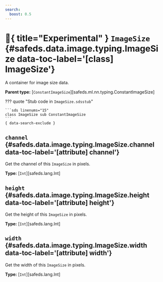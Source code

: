 ```yaml
---
search:
  boost: 0.5
---
```


[//]: # (DO NOT EDIT THIS FILE DIRECTLY. Instead, edit the corresponding stub file and execute `npm run docs:api`.)

# :test_tube:{ title="Experimental" } <code class="doc-symbol doc-symbol-class"></code> `ImageSize` {#safeds.data.image.typing.ImageSize data-toc-label='[class] ImageSize'}

A container for image size data.

**Parent type:** [`ConstantImageSize`][safeds.ml.nn.typing.ConstantImageSize]

??? quote "Stub code in `ImageSize.sdsstub`"

    ```sds linenums="15"
    class ImageSize sub ConstantImageSize
    ```
    { data-search-exclude }

## <code class="doc-symbol doc-symbol-attribute"></code> `channel` {#safeds.data.image.typing.ImageSize.channel data-toc-label='[attribute] channel'}

Get the channel of this `ImageSize` in pixels.

**Type:** [`Int`][safeds.lang.Int]

## <code class="doc-symbol doc-symbol-attribute"></code> `height` {#safeds.data.image.typing.ImageSize.height data-toc-label='[attribute] height'}

Get the height of this `ImageSize` in pixels.

**Type:** [`Int`][safeds.lang.Int]

## <code class="doc-symbol doc-symbol-attribute"></code> `width` {#safeds.data.image.typing.ImageSize.width data-toc-label='[attribute] width'}

Get the width of this `ImageSize` in pixels.

**Type:** [`Int`][safeds.lang.Int]
